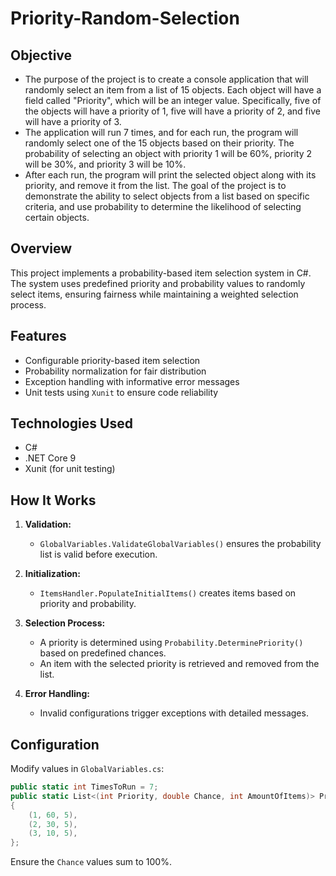# Priority-Random-Selection

## Objective
- The purpose of the project is to create a console application that will randomly select an item from a list of 15 objects. Each object will have a field called "Priority", which will be an integer value. Specifically, five of the objects will have a priority of 1, five will have a priority of 2, and five will have a priority of 3.
- The application will run 7 times, and for each run, the program will randomly select one of the 15 objects based on their priority. The probability of selecting an object with priority 1 will be 60%, priority 2 will be 30%, and priority 3 will be 10%.
- After each run, the program will print the selected object along with its priority, and remove it from the list. The goal of the project is to demonstrate the ability to select objects from a list based on specific criteria, and use probability to determine the likelihood of selecting certain objects.


## Overview
This project implements a probability-based item selection system in C#. The system uses predefined priority and probability values to randomly select items, ensuring fairness while maintaining a weighted selection process.

## Features
- Configurable priority-based item selection
- Probability normalization for fair distribution
- Exception handling with informative error messages
- Unit tests using `Xunit` to ensure code reliability

## Technologies Used
- C#
- .NET Core 9
- Xunit (for unit testing)

## How It Works
1. **Validation:**
   - `GlobalVariables.ValidateGlobalVariables()` ensures the probability list is valid before execution.

2. **Initialization:**
   - `ItemsHandler.PopulateInitialItems()` creates items based on priority and probability.

3. **Selection Process:**
   - A priority is determined using `Probability.DeterminePriority()` based on predefined chances.
   - An item with the selected priority is retrieved and removed from the list.

4. **Error Handling:**
   - Invalid configurations trigger exceptions with detailed messages.

## Configuration
Modify values in `GlobalVariables.cs`:
```csharp
public static int TimesToRun = 7;
public static List<(int Priority, double Chance, int AmountOfItems)> ProbabilityList = new List<(int, double, int)>
{
    (1, 60, 5),
    (2, 30, 5),
    (3, 10, 5),
};
```
Ensure the `Chance` values sum to 100%.

